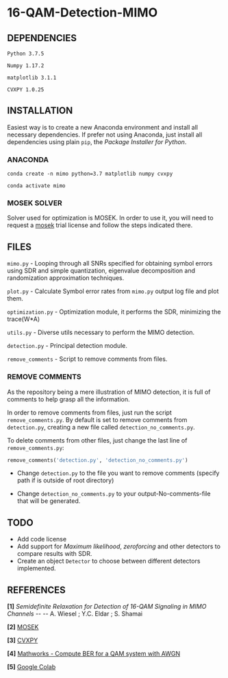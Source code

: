 # 16-QAM-Detection-MIMO



## DEPENDENCIES

`Python 3.7.5`

`Numpy 1.17.2`

`matplotlib 3.1.1`

`CVXPY 1.0.25`

## INSTALLATION

Easiest way is to create a new Anaconda environment and install all necessary dependencies.
If prefer not using Anaconda, just install all dependencies using plain `pip`, the _Package Installer for Python_.

### ANACONDA 

`conda create -n mimo python=3.7 matplotlib numpy cvxpy`

`conda activate mimo`

### MOSEK SOLVER

Solver used for optimization is MOSEK. In order to use it, you will need to request  a [mosek](www.mosek.com) trial license and follow the steps indicated there.


## FILES
`mimo.py` 				   - Looping through all SNRs specified for obtaining symbol errors using SDR and  simple quantization, eigenvalue decomposition and randomization approximation techniques.

`plot.py`                   - Calculate Symbol error rates from `mimo.py` output log file and plot them. 

`optimization.py`   - Optimization module, it performs the SDR, minimizing the trace(W*A)

`utils.py`  			   - Diverse utils necessary to perform the MIMO detection.

`detection.py`         - Principal detection module.

`remove_comments`   - Script to remove comments from files.



### REMOVE COMMENTS
As the repository being a mere illustration of MIMO detection, it is full of comments to help grasp all the information.

In order to remove comments from files, just run the script 	`remove_comments.py`. By default is set to remove comments from `detection.py`, creating a new file called `detection_no_comments.py`.

To delete comments from other files, just change the last line of `remove_comments.py`:

```python
remove_comments('detection.py', 'detection_no_comments.py')
```

* Change `detection.py` to the file you want to remove comments (specify path if is outside of root directory) 

* Change `detection_no_comments.py` to your output-No-comments-file that will be generated.

## TODO
* Add code license
* Add support for *Maximum likelihood*, *zeroforcing* and other detectors to compare results with SDR.
* Create an object `Detector` to choose between different detectors implemented.

## REFERENCES
**[1]** _Semidefinite Relaxation for Detection of 16-QAM Signaling in MIMO Channels_ -- -- A. Wiesel ; Y.C. Eldar ; S. Shamai

**[2]** [MOSEK](mosek.com)

**[3]** [CVXPY](www.cvxpy.org)

**[4]** [Mathworks - Compute BER for a QAM system with AWGN](https://www.mathworks.com/help/comm/gs/compute-ber-for-a-qam-system-with-awgn-using-matlab.html
)

**[5]** [Google Colab](https://colab.research.google.com)



